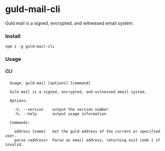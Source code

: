 # guld-mail-cli

Guld mail is a signed, encrypted, and witnessed email system.

### Install

```
npm i -g guld-mail-cli
```

### Usage

##### CLI

```
  Usage: guld-mail [options] [command]

  Guld mail is a signed, encrypted, and witnessed email system.

  Options:

    -V, --version    output the version number
    -h, --help       output usage information

  Commands:

    address [name]   Get the guld address of the current or specified user.
    parse <address>  Parse an email address, returning exit code 1 if invalid.
```

